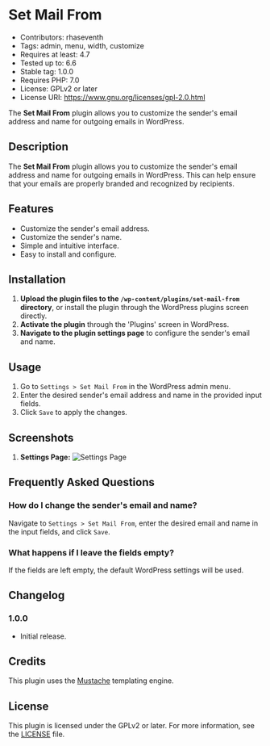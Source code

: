 # Set Mail From

* Contributors: rhaseventh
* Tags: admin, menu, width, customize
* Requires at least: 4.7
* Tested up to: 6.6
* Stable tag: 1.0.0
* Requires PHP: 7.0
* License: GPLv2 or later
* License URI: https://www.gnu.org/licenses/gpl-2.0.html

The **Set Mail From** plugin allows you to customize the sender's email address
and name for outgoing emails in WordPress.

## Description

The **Set Mail From** plugin allows you to customize the sender's email address and name for outgoing emails in WordPress. This can help ensure that your emails are properly branded and recognized by recipients.

## Features

- Customize the sender's email address.
- Customize the sender's name.
- Simple and intuitive interface.
- Easy to install and configure.

## Installation

1. **Upload the plugin files to the `/wp-content/plugins/set-mail-from` directory**, or install the plugin through the WordPress plugins screen directly.
2. **Activate the plugin** through the 'Plugins' screen in WordPress.
3. **Navigate to the plugin settings page** to configure the sender's email and name.

## Usage

1. Go to `Settings > Set Mail From` in the WordPress admin menu.
2. Enter the desired sender's email address and name in the provided input fields.
3. Click `Save` to apply the changes.

## Screenshots

1. **Settings Page:**
   ![Settings Page](screenshot-1.png)

## Frequently Asked Questions

### How do I change the sender's email and name?

Navigate to `Settings > Set Mail From`, enter the desired email and name in the input fields, and click `Save`.

### What happens if I leave the fields empty?

If the fields are left empty, the default WordPress settings will be used.

## Changelog

### 1.0.0

- Initial release.

## Credits

This plugin uses the [Mustache](https://github.com/bobthecow/mustache.php) templating engine.

## License

This plugin is licensed under the GPLv2 or later. For more information, see the [LICENSE](LICENSE) file.
